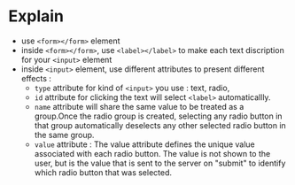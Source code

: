 # Explain
* use `<form></form>` element
* inside `<form></form>`, use `<label></label>` to make each text discription for your `<input>` element
* inside `<input>` element, use different attributes to present different effects :
  - `type` attribute for kind of `<input>` you use : text, radio,
  - `id` attribute for clicking the text will select `<label>` automaticallly.
  - `name` attribute will share the same value to be treated as a group.Once the radio group is created, selecting any radio      button in that group automatically deselects any other selected radio button in the same group.
  - `value` attribute : The value attribute defines the unique value associated with each radio button. The value is not          shown to the user, but is the value that is sent to the server on "submit" to identify which radio button that was            selected.
